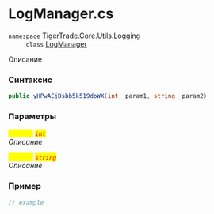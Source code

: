 
# LogManager.cs
`namespace` [TigerTrade.Core](../../../../../TigerTrade.Core.md).[Utils](../../../../../TigerTrade.Core/Utils.md).[Logging](../../../../../TigerTrade.Core/Utils/Logging.md)  
&nbsp;&nbsp;&nbsp;&nbsp;&nbsp;&nbsp;&nbsp;&nbsp;&nbsp;`class` [LogManager](../../LogManager.cs.md)

Описание

### Синтаксис
```csharp
public yHPwACjDsbb5k519doWX(int _param1, string _param2)
```
### Параметры  
<mark style="color:yellow;">`_param1`</mark> <mark style="color:red;">*`int`*</mark>  
 *Описание*  
  
<mark style="color:yellow;">`_param2`</mark> <mark style="color:red;">*`string`*</mark>  
 *Описание*  
  


### Пример  
```csharp
// example
```
                    
                    